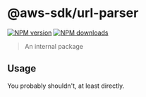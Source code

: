 # @aws-sdk/url-parser

[![NPM version](https://img.shields.io/npm/v/@aws-sdk/url-parser/latest.svg)](https://www.npmjs.com/package/@aws-sdk/url-parser)
[![NPM downloads](https://img.shields.io/npm/dm/@aws-sdk/url-parser.svg)](https://www.npmjs.com/package/@aws-sdk/url-parser)

> An internal package

## Usage

You probably shouldn't, at least directly.
